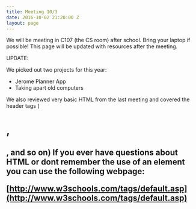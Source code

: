 ```yaml
---
title: Meeting 10/3
date: 2016-10-02 21:20:00 Z
layout: page
---
```


We will be meeting in C107 (the CS room) after school. Bring your laptop if possible! This page will be updated with resources after the meeting.

UPDATE:

We picked out two projects for this year:
- Jerome Planner App
- Taking apart old computers

We also reviewed very basic HTML from the last meeting and covered the header tags (<h1>, <h2>, and so on) If you ever have questions about HTML or dont remember the use of an element you can use the following webpage:

[http://www.w3schools.com/tags/default.asp](http://www.w3schools.com/tags/default.asp)